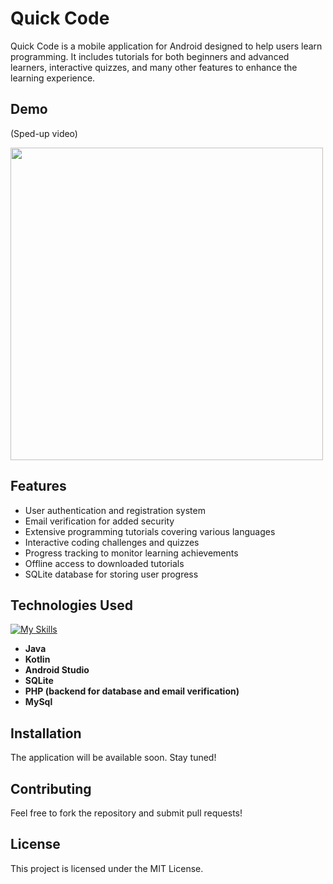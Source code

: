 # Quick Code

Quick Code is a mobile application for Android designed to help users learn programming. It includes tutorials for both beginners and advanced learners, interactive quizzes, and many other features to enhance the learning experience.

## Demo

<p>
  (Sped-up video)
</p>
  
<p>
  <img src="./preview/Preview.gif" height="500">
</p>

## Features
- User authentication and registration system  
- Email verification for added security  
- Extensive programming tutorials covering various languages  
- Interactive coding challenges and quizzes  
- Progress tracking to monitor learning achievements  
- Offline access to downloaded tutorials  
- SQLite database for storing user progress  

## Technologies Used
[![My Skills](https://skillicons.dev/icons?i=java,kotlin,androidstudio,php,sqlite,mysql&perline=6)](https://skillicons.dev)  

- **Java**  
- **Kotlin**  
- **Android Studio**
- **SQLite** 
- **PHP (backend for database and email verification)**  
- **MySql**  

## Installation
The application will be available soon. Stay tuned!  

## Contributing
Feel free to fork the repository and submit pull requests!  

## License
This project is licensed under the MIT License.
